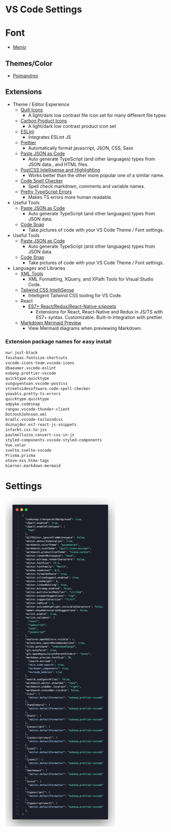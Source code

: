 # VS Code Settings

# Font

* [Menlo](https://en.wikipedia.org/wiki/Menlo_(typeface))


## Themes/Color

* [Poimandres](https://marketplace.visualstudio.com/items?itemName=pmndrs.pmndrs)

## Extensions

* Theme / Editor Experience
    * [Quill Icons](https://marketplace.visualstudio.com/items?itemName=cdonohue.quill-icons)
        * A light/dark low contrast file icon set for many different file types
    * [Carbon Product Icons](https://marketplace.visualstudio.com/items?itemName=antfu.icons-carbon)
        * A light/dark low contrast product icon set
    * [ESLint](https://marketplace.visualstudio.com/items?itemName=dbaeumer.vscode-eslint)
        * Integrates ESLint JS
    * [Prettier](https://marketplace.visualstudio.com/items?itemName=esbenp.prettier-vscode)
        * Automatically format javascript, JSON, CSS, Sass
    * [Paste JSON as Code](https://marketplace.visualstudio.com/items?itemName=quicktype.quicktype)
        * Auto generate TypeScript (and other languages) types from JSON data., and HTML files.
    * [PostCSS Intellisense and Highlighting](https://marketplace.visualstudio.com/items?itemName=vunguyentuan.vscode-postcss)
        * Works better than the other more popular one of a similar name.
    * [Code Spell Checker](https://marketplace.visualstudio.com/items?itemName=streetsidesoftware.code-spell-checker)
        * Spell check markdown, comments and variable names.
    * [Pretty TypeScript Errors](https://marketplace.visualstudio.com/items?itemName=yoavbls.pretty-ts-errors)
        * Makes TS errors more human readable.
* Useful Tools 
    * [Paste JSON as Code](https://marketplace.visualstudio.com/items?itemName=quicktype.quicktype)
        * Auto generate TypeScript (and other languages) types from JSON data.
    * [Code Snap](https://marketplace.visualstudio.com/items?itemName=adpyke.codesnap)
        * Take pictures of code with your VS Code Theme / Font settings.
* Useful Tools
  * [Paste JSON as Code](https://marketplace.visualstudio.com/items?itemName=quicktype.quicktype)
    * Auto generate TypeScript (and other languages) types from JSON data.
  * [Code Snap](https://marketplace.visualstudio.com/items?itemName=adpyke.codesnap)
    * Take pictures of code with your VS Code Theme / Font settings.
* Languages and Libraries
  * [XML Tools](https://marketplace.visualstudio.com/items?itemName=DotJoshJohnson.xml)
    * XML Formatting, XQuery, and XPath Tools for Visual Studio Code.
  * [Tailwind CSS IntelliSense](https://marketplace.visualstudio.com/items?itemName=bradlc.vscode-tailwindcss)
    * Intelligent Tailwind CSS tooling for VS Code.
  * React
    * [ES7+ React/Redux/React-Native snippets](https://marketplace.visualstudio.com/items?itemName=dsznajder.es7-react-js-snippets)
      * Extensions for React, React-Native and Redux in JS/TS with ES7+ syntax. Customizable. Built-in integration with prettier.
  * [Markdown Mermaid Preview](https://marketplace.visualstudio.com/items?itemName=bierner.markdown-mermaid)
    * View Mermaid diagrams when previewing Markdown.

### Extension package names for easy install

```
nur.just-black
fosshaas.fontsize-shortcuts
vscode-icons-team.vscode-icons
dbaeumer.vscode-eslint
esbenp.prettier-vscode
quicktype.quicktype
vunguyentuan.vscode-postcss
streetsidesoftware.code-spell-checker
yoavbls.pretty-ts-errors
quicktype.quicktype
adpyke.codesnap
rangav.vscode-thunder-client
DotJoshJohnson.xml
bradlc.vscode-tailwindcss
dsznajder.es7-react-js-snippets
infarkt.css-to-jss
paulmolluzzo.convert-css-in-js
styled-components.vscode-styled-components
Vue.volar
svelte.svelte-vscode
Prisma.prisma
otovo-oss.htmx-tags
bierner.markdown-mermaid
```

# Settings

[![settings.json](images/image.png)]()